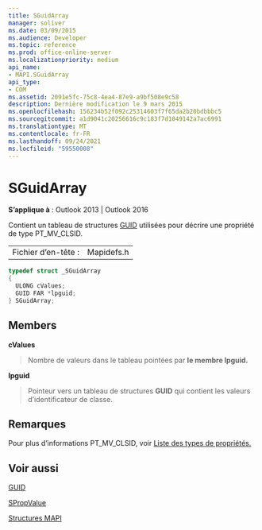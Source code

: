 ```yaml
---
title: SGuidArray
manager: soliver
ms.date: 03/09/2015
ms.audience: Developer
ms.topic: reference
ms.prod: office-online-server
ms.localizationpriority: medium
api_name:
- MAPI.SGuidArray
api_type:
- COM
ms.assetid: 2091e5fc-75c8-4ea4-87e9-a9bf508e9c58
description: Dernière modification le 9 mars 2015
ms.openlocfilehash: 156234b52f092c25314603f7f65da2b20bdbbbc5
ms.sourcegitcommit: a1d9041c20256616c9c183f7d1049142a7ac6991
ms.translationtype: MT
ms.contentlocale: fr-FR
ms.lasthandoff: 09/24/2021
ms.locfileid: "59550008"
---
```

# <a name="sguidarray"></a>SGuidArray

  
  
**S’applique à** : Outlook 2013 | Outlook 2016 
  
Contient un tableau de structures [GUID](guid.md) utilisées pour décrire une propriété de type PT_MV_CLSID. 
  
|||
|:-----|:-----|
|Fichier d’en-tête :  <br/> |Mapidefs.h  <br/> |
   
```cpp
typedef struct _SGuidArray
{
  ULONG cValues;
  GUID FAR *lpguid;
} SGuidArray;

```

## <a name="members"></a>Members

 **cValues**
  
> Nombre de valeurs dans le tableau pointées par **le membre lpguid.** 
    
 **lpguid**
  
> Pointeur vers un tableau de structures **GUID** qui contient les valeurs d’identificateur de classe. 
    
## <a name="remarks"></a>Remarques

Pour plus d’informations PT_MV_CLSID, voir [Liste des types de propriétés.](property-types.md)
  
## <a name="see-also"></a>Voir aussi



[GUID](guid.md)
  
[SPropValue](spropvalue.md)


[Structures MAPI](mapi-structures.md)

